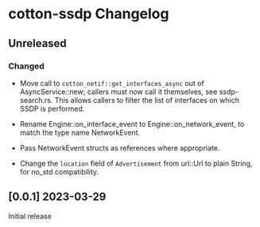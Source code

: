 # cotton-ssdp Changelog

## Unreleased

### Changed

* Move call to `cotton_netif::get_interfaces_async` out of
  AsyncService::new; callers must now call it themselves, see
  ssdp-search.rs. This allows callers to filter the list of interfaces
  on which SSDP is performed.

* Rename Engine::on_interface_event to Engine::on_network_event, to
  match the type name NetworkEvent.

* Pass NetworkEvent structs as references where appropriate.

* Change the `location` field of `Advertisement` from url::Url to plain
  String, for no_std compatibility.


## [0.0.1] 2023-03-29

Initial release
